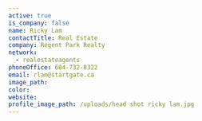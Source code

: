 ```yaml
---
active: true
is_company: false
name: Ricky Lam
contactTitle: Real Estate
company: Regent Park Realty
network:
  - realestateagents
phoneOffice: 604-732-8322
email: rlam@startgate.ca
image_path:
color:
website:
profile_image_path: /uploads/head shot ricky lam.jpg
---
```



